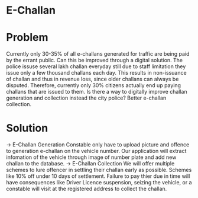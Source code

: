 # E-Challan

# Problem
Currently only 30-35% of all e-challans generated for traffic are being paid by the errant public. Can this be improved through a digital solution. The police issuse several lakh challan everyday still due to staff limitation they issue only a few thousand challans each day. This results in non-issuance of challan and thus in revenue loss, since older challans can always be disputed. Therefore, currently only 30% citizens actually end up paying challans that are issued to them. Is there a way to digitally improve challan generation and collection instead the city police? Better e-challan collection.

# Solution

-> E-Challan Generation
Constable only have to upload picture and offence to generation e-challan on the vehicle number.
Our application will extract infomation of the vehicle through image of number plate and add new challan to the database.
-> E-Challan Collection
We will offer multiple schemes to lure offencer in settling their challan early as possible.
Schemes like 10% off under 10 days of settlement.
Failure to pay thier due in time will have consequences like Driver Licence suspension, seizing the vehicle, or a constable will visit at the registered address to collect the challan.

